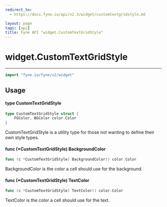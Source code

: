 ```yaml
---
redirect_to:
  - https://docs.fyne.io/api/v2.3/widget/customtextgridstyle.md

layout: page
tags: [api]
title: Fyne API "widget.CustomTextGridStyle"
---
```



# widget.CustomTextGridStyle
---
```go
import "fyne.io/fyne/v2/widget"
```

## Usage

#### type CustomTextGridStyle

```go
type CustomTextGridStyle struct {
	FGColor, BGColor color.Color
}
```

CustomTextGridStyle is a utility type for those not wanting to define their own style types.

#### func (*CustomTextGridStyle) BackgroundColor

```go
func (c *CustomTextGridStyle) BackgroundColor() color.Color
```
BackgroundColor is the color a cell should use for the background.

#### func (*CustomTextGridStyle) TextColor

```go
func (c *CustomTextGridStyle) TextColor() color.Color
```
TextColor is the color a cell should use for the text.
